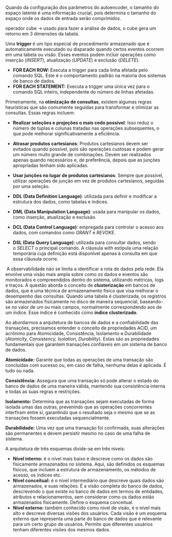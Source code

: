 Quando da configuração dos parâmetros do autoencoder, o tamanho do espaço latente é uma informação crucial, pois determina o tamanho do espaço onde os dados de entrada serão comprimidos.

operador cube -> usado para fazer a análise de dados, o cube gera um retorno em 3 dimensões da tabela.

Uma **trigger** é um tipo especial de procedimento armazenado que é automaticamente executado ou disparado quando certos eventos ocorrem em uma tabela ou visão. Esses eventos podem incluir operações como inserção (_INSERT_), atualização (_UPDATE_) e exclusão (_DELETE_).
- **FOR EACH ROW:** Executa a trigger para cada linha afetada pelo comando SQL. Este é o comportamento padrão na maioria dos sistemas de banco de dados.
- **FOR EACH STATEMENT:** Executa a trigger uma única vez para o comando SQL inteiro, independente do número de linhas afetadas.

Primeiramente, na **otimização de consultas**, existem algumas regras heurísticas que são comumente seguidas para transformar e otimizar as consultas. Essas regras incluem:
- **Realizar seleções e projeções o mais cedo possível**: Isso reduz o número de tuplas e colunas tratadas nas operações subsequentes, o que pode melhorar significativamente a eficiência.
- **Atrasar produtos cartesianos**: Produtos cartesianos devem ser evitados quando possível, pois são operações custosas e podem gerar um número muito grande de combinações. Devem ser realizados apenas quando necessários e, de preferência, depois que as junções apropriadas tenham sido aplicadas.
- **Usar junções no lugar de produtos cartesianos**: Sempre que possível, utilizar operações de junção em vez de produtos cartesianos, seguidas por uma seleção.

- **DDL (Data Definition Language)**: utilizada para definir e modificar a estrutura dos dados, como tabelas e índices.
- **DML (Data Manipulation Language)**: usada para manipular os dados, como inserção, atualização e exclusão.
- **DCL (Data Control Language)**: empregada para controlar o acesso aos dados, com comandos como _GRANT_ e _REVOKE_.
- **DSL (Data Query Language)**: utilizada para consultar dados, sendo o _SELECT_ o principal comando.
A cláusula with estipula uma relação temporária cuja definição está disponível apenas à consulta em que essa cláusula ocorre.

 A observabilidade não se limita a identificar a rota de dados pela rede. Ela envolve uma visão mais ampla sobre como os dados e eventos são monitorados e compreendidos dentro do sistema, utilizando métricas, logs e traços.
A questão aborda o conceito de **clusterização** em bancos de dados, que é uma técnica de armazenamento físico que visa melhorar o desempenho das consultas. Quando uma tabela é clusterizada, os registros são armazenados fisicamente no disco de maneira sequencial, baseando-se no valor de um ou mais campos, normalmente correspondendo aos de um índice. Esse índice é conhecido como **índice clusterizado**.

Ao abordarmos a arquitetura de bancos de dados e a confiabilidade das transações, precisamos entender o conceito de propriedades ACID, um acrônimo para Atomicidade, Consistência, Isolamento e Durabilidade (_Atomicity, Consistency, Isolation, Durability_). Estas são as propriedades fundamentais que garantem transações confiáveis em um sistema de banco de dados.

**Atomicidade:** Garante que todas as operações de uma transação são concluídas com sucesso ou, em caso de falha, nenhuma delas é aplicada. É tudo ou nada.

**Consistência:** Assegura que uma transação só pode alterar o estado do banco de dados de uma maneira válida, mantendo sua consistência interna e todas as suas regras e restrições.

**Isolamento:** Determina que as transações sejam executadas de forma isolada umas das outras, prevenindo que as operações concorrentes interfiram entre si, garantindo que o resultado seja o mesmo que se as transações fossem executadas sequencialmente.

**Durabilidade:** Uma vez que uma transação foi confirmada, suas alterações são permanentes e devem persistir mesmo no caso de uma falha de sistema.

A arquitetura de três esquemas divide-se em três níveis:
- **Nível interno:** é o nível mais baixo e descreve como os dados são fisicamente armazenados no sistema. Aqui, são definidos os esquemas físicos, que incluem a estrutura de armazenamento, os métodos de acesso, os índices etc.
- **Nível conceitual:** é o nível intermediário que descreve quais dados são armazenados, e suas relações. É a visão completa do banco de dados, descrevendo o que existe no banco de dados em termos de entidades, atributos e relacionamentos, sem considerar como os dados estão armazenados fisicamente. Define o esquema conceitual.
- **Nível externo:** também conhecido como nível de visão, é o nível mais alto e descreve diversas visões dos usuários. Cada visão é um esquema externo que representa uma parte do banco de dados que é relevante para um certo grupo de usuários. Permite que diferentes usuários tenham diferentes visões dos mesmos dados.

